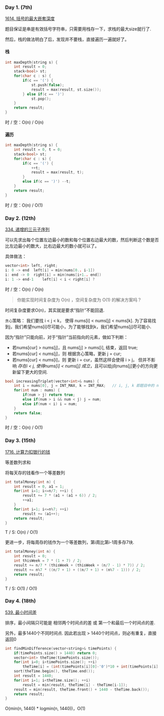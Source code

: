 ### Day 1. (7th)

[1614. 括号的最大嵌套深度](https://leetcode-cn.com/problems/maximum-nesting-depth-of-the-parentheses/)

题目保证是串是有效括号字符串，只需要用栈存一下，求栈的最大size就行了.

然后，栈的做法明白了后，发现并不要栈，直接遍历一遍就好了。

#### 栈
```C++
int maxDepth(string s) {
    int result = 0;
    stack<bool> st;
    for(char c : s) {
        if(c == '(') {
            st.push(false);
            result = max(result, st.size());
        } else if(c == ')') 
            st.pop();
    }
    return result;
}
```

时 / 空：O(n) / O(n)

#### 遍历
```C++
int maxDepth(string s) {
    int result = 0, t = 0;
    stack<bool> st;
    for(char c : s) {
        if(c == '(') {
            ++t;
            result = max(result, t);
        }
        else if(c == ')') --t;
    }
    return result;
}
```

时 / 空：O(n) / O(1)

### Day 2. (12th)

[334. 递增的三元子序列](https://leetcode-cn.com/problems/increasing-triplet-subsequence/)

可以先求出每个位置左边最小的数和每个位置右边最大的数，然后判断这个数是否比左边最小的数大，比右边最大的数小就可以了。

具体做法：
```C++
vector<int> left, right;
i: 0 -> end  left[i] = min(nums[0.. i-1])
i: end -> 0  right[i] = min(nums[i+1.. end])
i: 1 -> end-1    left[i] < i < right[i] ? 
```
时 / 空：O(n) / O(n)

> 你能实现时间复杂度为 O(n) ，空间复杂度为 O(1) 的解决方案吗？

时间复杂度要求O(n)，其实就是要求“指针”不能回退.

`贪心`策略： 我们要找 i < j < k， 使得 nums[i] < nums[j] < nums[k]. 为了容易找到j，我们希望nums[i]尽可能小，为了能够找到k，我们希望nums[j]尽可能小.

因为“指针”只能向前，对于“指针”当前指向的元素，做如下判断：

* 若nums[cur] > nums[j]，且 nums[j] > nums[i], 结束，返回 true;
* 若nums[cur] < nums[j]，则 根据贪心策略，更新 j = cur;
* 若nums[cur] < nums[i]，则 更新 i = cur，虽然这样会使得 i > j， 但并不影响 _存在i < j, 使得nums[i] < nums[j] 成立_，且可以给j向nums[j]更小的方向更新留下更大的空间.

```C++
bool increasingTriplet(vector<int>& nums) {
    int i = nums[0], j = INT_MAX, k = INT_MAX;   // i, j, k 即题目中的 nums[i], nums[j], nums[k].
    for(int num : nums) {
        if(num > j) return true;
        else if(num > i && num < j) j = num;
        else if(num < i) i = num;
    }
    return false;
}
```
时 / 空：O(n) / O(1)

### Day 3. (15th)

[1716. 计算力扣银行的钱](https://leetcode-cn.com/problems/calculate-money-in-leetcode-bank/)

等差数列求和

将每天存的钱看作一个等差数列

```C++
int totalMoney(int n) {
    int result = 0, a1 = 1;
    for(int i=1; i<=n/7; ++i) {
        result += 7 * (a1 + (a1 + 6)) / 2;
        ++a1;
    }
    for(int i=1; i<=n%7; ++i)
        result += (a1++);
    return result;
}
```

T / S: O(n) / O(1)

更进一步，将每周存的钱作为一个等差数列，第i周比第i-1周多存7块.

```C++
int totalMoney(int n) {
    int result = 0;
    int thisWeek = 7 * (1 + 7) / 2;
    result += n/7 * (thisWeek + (thisWeek + (n/7 - 1) * 7)) / 2;
    result += n%7 * ((n/7 + 1) + ((n/7 + 1) + (n%7 - 1))) / 2;
    return result;
}
```

T / S: O(1) / O(1)

### Day 4. (18th)

[539. 最小时间差](https://leetcode-cn.com/problems/minimum-time-difference/)

排序，最小间隔只可能是 相邻两个时间点的差 或 第一个和最后一个时间点的差.

另外，最多1440个不同时间点. 因此若出现 > 1440个时间点，则必有重复，直接返回0

```C++
int findMinDifference(vector<string>& timePoints) {
    if(timePoints.size() > 1440) return 0;
    vector<int> theTime(timePoints.size());
    for(int i=0; i<timePoints.size(); ++i)
        theTime[i] = (int(timePoints[i][0]-'0')*10 + int(timePoints[i][1]-'0')) * 60 + int(timePoints[i][3]-'0')*10 + int(timePoints[i][4] - '0'); 
    sort(theTime.begin(), theTime.end());
    int result = 1440;
    for(int i=1; i<theTime.size(); ++i)
        result = min(result, theTime[i] - theTime[i-1]); 
    result = min(result, theTime.front() + 1440 - theTime.back());
    return result;
}
```

O(min(n, 1440) * logmin(n, 1440))，O(1)

